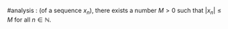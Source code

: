 
#analysis
: (of a sequence $x_n$), there exists a number $M > 0$ such that $|x_n| \leq M$ for all $n \in \mathbb{N}$.
